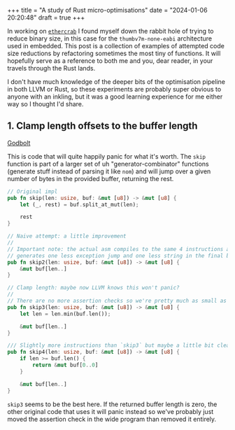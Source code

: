 +++
title = "A study of Rust micro-optimisations"
date = "2024-01-06 20:20:48"
draft = true
+++

In working on [`ethercrab`](https://crates.io/crates/ethercrab) I found myself down the rabbit hole
of trying to reduce binary size, in this case for the `thumbv7m-none-eabi` architecture used in
embedded. This post is a collection of examples of attempted code size reductions by refactoring
sometimes the most tiny of functions. It will hopefully serve as a reference to both me and you,
dear reader, in your travels through the Rust lands.

I don't have much knowledge of the deeper bits of the optimisation pipeline in both LLVM or Rust, so
these experiments are probably super obvious to anyone with an inkling, but it was a good learning
experience for me either way so I thought I'd share.

## 1. Clamp length offsets to the buffer length

[Godbolt](https://godbolt.org/z/cfG1o11ff)

This is code that will quite happily panic for what it's worth. The `skip` function is part of a
larger set of uh "generator-combinator" functions (generate stuff instead of parsing it like `nom`)
and will jump over a given number of bytes in the provided buffer, returning the rest.

```rust
// Original impl
pub fn skip(len: usize, buf: &mut [u8]) -> &mut [u8] {
    let (_, rest) = buf.split_at_mut(len);

    rest
}

// Naive attempt: a little improvement
//
// Important note: the actual asm compiles to the same 4 instructions as `skip` above, however it
// generates one less exception jump and one less string in the final binary.
pub fn skip2(len: usize, buf: &mut [u8]) -> &mut [u8] {
    &mut buf[len..]
}

// Clamp length: maybe now LLVM knows this won't panic?
//
// There are no more assertion checks so we're pretty much as small as we can get.
pub fn skip3(len: usize, buf: &mut [u8]) -> &mut [u8] {
    let len = len.min(buf.len());

    &mut buf[len..]
}

/// Slightly more instructions than `skip3` but maybe a little bit clearer if that matters to you.
pub fn skip4(len: usize, buf: &mut [u8]) -> &mut [u8] {
    if len >= buf.len() {
        return &mut buf[0..0]
    }

    &mut buf[len..]
}
```

`skip3` seems to be the best here. If the returned buffer length is zero, the other original code
that uses it will panic instead so we've probably just moved the assertion check in the wide program
than removed it entirely.
